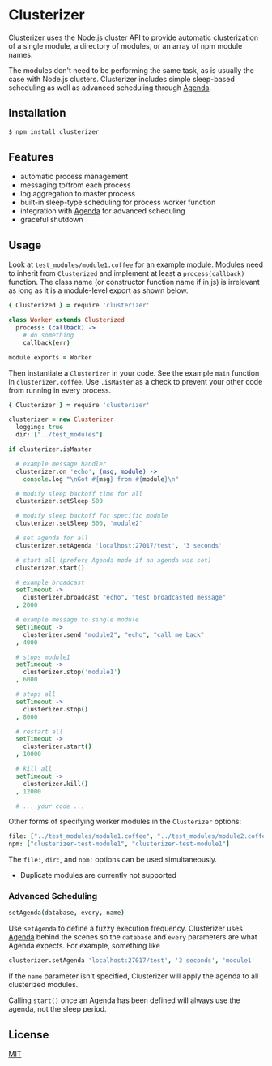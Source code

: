 # Clusterizer

Clusterizer uses the Node.js cluster API to provide automatic clusterization of a single module, a directory of modules, or an array of npm module names.

The modules don't need to be performing the same task, as is usually the case with Node.js clusters. Clusterizer includes simple sleep-based scheduling as well as advanced scheduling through [Agenda](https://www.npmjs.com/package/agenda).

## Installation

```bash
$ npm install clusterizer
```

## Features

- automatic process management
- messaging to/from each process
- log aggregation to master process
- built-in sleep-type scheduling for process worker function
- integration with [Agenda](https://www.npmjs.com/package/agenda) for advanced scheduling
- graceful shutdown

## Usage

Look at `test_modules/module1.coffee` for an example module. Modules need to inherit from `Clusterized` and implement at least a `process(callback)` function. The class name (or constructor function name if in js) is irrelevant as long as it is a module-level export as shown below.

```coffee
{ Clusterized } = require 'clusterizer'

class Worker extends Clusterized
  process: (callback) ->
    # do something
    callback(err)

module.exports = Worker
```

Then instantiate a `Clusterizer` in your code. See the example `main` function in `clusterizer.coffee`. Use `.isMaster` as a check to prevent your other code from running in every process.

```coffee
{ Clusterizer } = require 'clusterizer'

clusterizer = new Clusterizer
  logging: true
  dir: ["../test_modules"]

if clusterizer.isMaster

  # example message handler
  clusterizer.on 'echo', (msg, module) ->
    console.log "\nGot #{msg} from #{module}\n"

  # modify sleep backoff time for all
  clusterizer.setSleep 500

  # modify sleep backoff for specific module
  clusterizer.setSleep 500, 'module2'

  # set agenda for all
  clusterizer.setAgenda 'localhost:27017/test', '3 seconds'

  # start all (prefers Agenda mode if an agenda was set)
  clusterizer.start()

  # example broadcast
  setTimeout ->
    clusterizer.broadcast "echo", "test broadcasted message"
  , 2000

  # example message to single module
  setTimeout ->
    clusterizer.send "module2", "echo", "call me back"
  , 4000

  # stops module1
  setTimeout ->
    clusterizer.stop('module1')
  , 6000

  # stops all
  setTimeout ->
    clusterizer.stop()
  , 8000

  # restart all
  setTimeout ->
    clusterizer.start()
  , 10000

  # kill all
  setTimeout ->
    clusterizer.kill()
  , 12000

  # ... your code ...

```

Other forms of specifying worker modules in the `Clusterizer` options:

```coffee
file: ["../test_modules/module1.coffee", "../test_modules/module2.coffee"]
npm: ["clusterizer-test-module1", "clusterizer-test-module1"]
```

The `file:`, `dir:`, and `npm:` options can be used simultaneously.

- Duplicate modules are currently not supported

### Advanced Scheduling

```coffee
setAgenda(database, every, name)
```

Use `setAgenda` to define a fuzzy execution frequency. Clusterizer uses [Agenda](https://www.npmjs.com/package/agenda) behind the scenes so the `database` and `every` parameters are what Agenda expects. For example, something like

```coffee
clusterizer.setAgenda 'localhost:27017/test', '3 seconds', 'module1'
```

If the `name` parameter isn't specified, Clusterizer will apply the agenda to all clusterized modules.

Calling `start()` once an Agenda has been defined will always use the agenda, not the sleep period.

## License

  [MIT](LICENSE)
